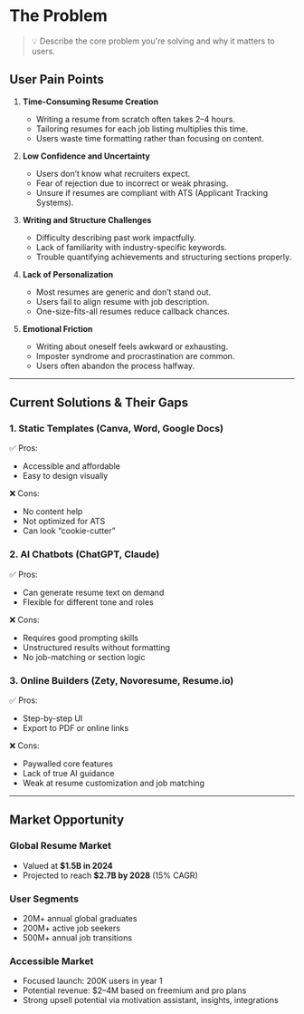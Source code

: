 # The Problem

> 💡 Describe the core problem you're solving and why it matters to users.

## User Pain Points

1. **Time-Consuming Resume Creation**
   - Writing a resume from scratch often takes 2–4 hours.
   - Tailoring resumes for each job listing multiplies this time.
   - Users waste time formatting rather than focusing on content.

2. **Low Confidence and Uncertainty**
   - Users don’t know what recruiters expect.
   - Fear of rejection due to incorrect or weak phrasing.
   - Unsure if resumes are compliant with ATS (Applicant Tracking Systems).

3. **Writing and Structure Challenges**
   - Difficulty describing past work impactfully.
   - Lack of familiarity with industry-specific keywords.
   - Trouble quantifying achievements and structuring sections properly.

4. **Lack of Personalization**
   - Most resumes are generic and don’t stand out.
   - Users fail to align resume with job description.
   - One-size-fits-all resumes reduce callback chances.

5. **Emotional Friction**
   - Writing about oneself feels awkward or exhausting.
   - Imposter syndrome and procrastination are common.
   - Users often abandon the process halfway.

---

## Current Solutions & Their Gaps

### 1. Static Templates (Canva, Word, Google Docs)
✅ Pros:
- Accessible and affordable
- Easy to design visually

❌ Cons:
- No content help
- Not optimized for ATS
- Can look “cookie-cutter”

### 2. AI Chatbots (ChatGPT, Claude)
✅ Pros:
- Can generate resume text on demand
- Flexible for different tone and roles

❌ Cons:
- Requires good prompting skills
- Unstructured results without formatting
- No job-matching or section logic

### 3. Online Builders (Zety, Novoresume, Resume.io)
✅ Pros:
- Step-by-step UI
- Export to PDF or online links

❌ Cons:
- Paywalled core features
- Lack of true AI guidance
- Weak at resume customization and job matching

---

## Market Opportunity

### Global Resume Market
- Valued at **$1.5B in 2024**
- Projected to reach **$2.7B by 2028** (15% CAGR)

### User Segments
- 20M+ annual global graduates
- 200M+ active job seekers
- 500M+ annual job transitions

### Accessible Market
- Focused launch: 200K users in year 1
- Potential revenue: $2–4M based on freemium and pro plans
- Strong upsell potential via motivation assistant, insights, integrations
